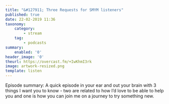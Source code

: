 ```yaml
---
title: "&#127911; Three Requests for SMYM listeners"
published: true
date: 22-02-2019 11:36
taxonomy:
    category:
        - stream
    tag:
        - podcasts
summary:
    enabled: '0'
header_image: '0'
theurl: https://overcast.fm/+IwKhmI3rk
image: artwork-resized.png
template: listen
---
```

 
Episode summary: A quick episode in your ear and out your brain with 3 things I want you to know - two are related to how I’d love to be able to help you and one is how you can join me on a journey to try something new.
